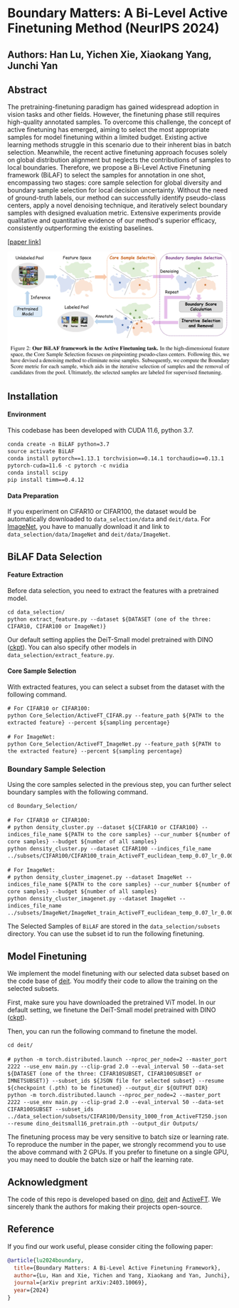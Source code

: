 # Boundary Matters: A Bi-Level Active Finetuning Method (NeurIPS 2024)

## Authors: Han Lu, Yichen Xie, Xiaokang Yang, Junchi Yan

## Abstract

The pretraining-finetuning paradigm has gained widespread adoption in vision tasks and other fields. However, the finetuning phase still requires high-quality annotated samples. To overcome this challenge, the concept of active finetuning has emerged, aiming to select the most appropriate samples for model finetuning within a limited budget. Existing active learning methods  struggle in this scenario due to their inherent bias in batch selection. Meanwhile, the recent active finetuning approach focuses solely on global distribution alignment but neglects the contributions of samples to local boundaries. Therefore, we propose a Bi-Level Active Finetuning framework (BiLAF) to select the samples for annotation in one shot, encompassing two stages: core sample selection for global diversity and boundary sample selection for local decision uncertainty. Without the need of ground-truth labels, our method can successfully identify pseudo-class centers, apply a novel denoising technique, and iteratively select boundary samples  with designed evaluation metric. Extensive experiments provide  qualitative and quantitative evidence of our method's superior efficacy, consistently outperforming the existing baselines.

[[paper link]](https://arxiv.org/abs/2403.10069)

![overview](Overview.png)

## Installation

#### Environment

This codebase has been developed with CUDA 11.6, python 3.7.
```
conda create -n BiLAF python=3.7
source activate BiLAF
conda install pytorch==1.13.1 torchvision==0.14.1 torchaudio==0.13.1 pytorch-cuda=11.6 -c pytorch -c nvidia
conda install scipy
pip install timm==0.4.12
```

#### Data Preparation

If you experiment on CIFAR10 or CIFAR100, the dataset would be automatically downloaded to `data_selection/data` and `deit/data`. For [ImageNet](https://www.image-net.org/), you have to manually download it and link to `data_selection/data/ImageNet` and `deit/data/ImageNet`. 

## BiLAF Data Selection

#### Feature Extraction

Before data selection, you need to extract the features with a pretrained model. 

```
cd data_selection/
python extract_feature.py --dataset ${DATASET (one of the three: CIFAR10, CIFAR100 or ImageNet)}
```

Our default setting applies the DeiT-Small model pretrained with DINO ([ckpt](https://dl.fbaipublicfiles.com/dino/dino_deitsmall16_pretrain/dino_deitsmall16_pretrain.pth)). You can also specify other models in `data_selection/extract_feature.py`.

#### Core Sample Selection

With extracted features, you can select a subset from the dataset with the following command.

```
# For CIFAR10 or CIFAR100:
python Core_Selection/ActiveFT_CIFAR.py --feature_path ${PATH to the extracted feature} --percent ${sampling percentage}

# For ImageNet:
python Core_Selection/ActiveFT_ImageNet.py --feature_path ${PATH to the extracted feature} --percent ${sampling percentage}
```

### Boundary Sample Selection
Using the core samples selected in the previous step, you can further select boundary samples with the following command.

```
cd Boundary_Selection/

# For CIFAR10 or CIFAR100:
# python density_cluster.py --dataset ${CIFAR10 or CIFAR100} --indices_file_name ${PATH to the core samples} --cur_number ${number of core samples} --budget ${number of all samples}
python density_cluster.py --dataset CIFAR100 --indices_file_name ../subsets/CIFAR100/CIFAR100_train_ActiveFT_euclidean_temp_0.07_lr_0.001000_scheduler_none_iter_300_sampleNum_250.json 

# For ImageNet:
# python density_cluster_imagenet.py --dataset ImageNet --indices_file_name ${PATH to the core samples} --cur_number ${number of core samples} --budget ${number of all samples}
python density_cluster_imagenet.py --dataset ImageNet --indices_file_name ../subsets/ImageNet/ImageNet_train_ActiveFT_euclidean_temp_0.07_lr_0.001000_scheduler_none_iter_300_sampleNum_6405.json 

```

The Selected Samples of `BiLAF` are stored in the `data_selection/subsets` directory. You can use the subset id to run the following finetuning.

## Model Finetuning

We implement the model finetuning with our selected data subset based on the code base of [deit](https://github.com/facebookresearch/deit). You modify their code to allow the training on the selected subsets.

First, make sure you have downloaded the pretrained ViT model. In our default setting, we finetune the DeiT-Small model pretrained with DINO ([ckpt](https://dl.fbaipublicfiles.com/dino/dino_deitsmall16_pretrain/dino_deitsmall16_pretrain.pth)).

Then, you can run the following command to finetune the model.

```
cd deit/

# python -m torch.distributed.launch --nproc_per_node=2 --master_port 2222 --use_env main.py --clip-grad 2.0 --eval_interval 50 --data-set ${DATASET (one of the three: CIFAR10SUBSET, CIFAR100SUBSET or IMNETSUBSET)} --subset_ids ${JSON file for selected subset} --resume ${checkpoint (.pth) to be finetuned} --output_dir ${OUTPUT DIR}
python -m torch.distributed.launch --nproc_per_node=2 --master_port 2222 --use_env main.py --clip-grad 2.0 --eval_interval 50 --data-set CIFAR100SUBSET --subset_ids ../data_selection/subsets/CIFAR100/Density_1000_from_ActiveFT250.json --resume dino_deitsmall16_pretrain.pth --output_dir Outputs/
```

The finetuning process may be very sensitive to batch size or learning rate. To reproduce the number in the paper, we strongly recommend you to use the above command with 2 GPUs. If you prefer to finetune on a single GPU, you may need to double the batch size or half the learning rate.

## Acknowledgment

The code of this repo is developed based on [dino](https://github.com/facebookresearch/dino), [deit](https://github.com/facebookresearch/deit) and [ActiveFT](https://github.com/yichen928/ActiveFT). We sincerely thank the authors for making their projects open-source.

## Reference

If you find our work useful, please consider citing the following paper: 

```bibtex
@article{lu2024boundary,
  title={Boundary Matters: A Bi-Level Active Finetuning Framework},
  author={Lu, Han and Xie, Yichen and Yang, Xiaokang and Yan, Junchi},
  journal={arXiv preprint arXiv:2403.10069},
  year={2024}
}
```

